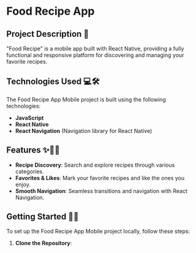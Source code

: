 # Food Recipe App

## Project Description 🚀
"Food Recipe" is a mobile app built with React Native, providing a fully functional and responsive platform for discovering and managing your favorite recipes.

## Technologies Used 💻🛠️
The Food Recipe App Mobile project is built using the following technologies:

- **JavaScript**
- **React Native**
- **React Navigation** (Navigation library for React Native)

## Features ✨🍔🍰
- **Recipe Discovery**: Search and explore recipes through various categories.
- **Favorites & Likes**: Mark your favorite recipes and like the ones you enjoy.
- **Smooth Navigation**: Seamless transitions and navigation with React Navigation.

## Getting Started 🏁🚀
To set up the Food Recipe App Mobile project locally, follow these steps:

1. **Clone the Repository**: 
